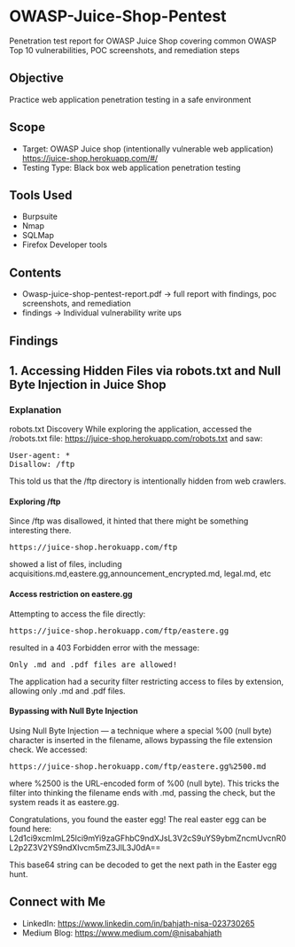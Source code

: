 # OWASP-Juice-Shop-Pentest
Penetration test report for OWASP Juice Shop covering common OWASP Top 10 vulnerabilities, POC screenshots, and remediation steps

## Objective
Practice web application penetration testing in a safe environment

## Scope
- Target: OWASP Juice shop (intentionally vulnerable web application)
https://juice-shop.herokuapp.com/#/
- Testing Type: Black box web application penetration testing
  
## Tools Used
- Burpsuite
- Nmap
- SQLMap
- Firefox Developer tools

## Contents
- Owasp-juice-shop-pentest-report.pdf -> full report with findings, poc screenshots, and remediation
- findings -> Individual vulnerability write ups

## Findings
## 1. Accessing Hidden Files via robots.txt and Null Byte Injection in Juice Shop
### Explanation
robots.txt Discovery
While exploring the application, accessed the /robots.txt file: https://juice-shop.herokuapp.com/robots.txt
and saw:
<pre>User-agent: *
Disallow: /ftp</pre>
This told us that the /ftp directory is intentionally hidden from web crawlers.
#### Exploring /ftp
Since /ftp was disallowed, it hinted that there might be something interesting there.
<pre>https://juice-shop.herokuapp.com/ftp</pre>
showed a list of files, including acquisitions.md,eastere.gg,announcement_encrypted.md, legal.md, etc
#### Access restriction on eastere.gg
Attempting to access the file directly:
<pre>https://juice-shop.herokuapp.com/ftp/eastere.gg</pre>
resulted in a 403 Forbidden error with the message:
<pre>Only .md and .pdf files are allowed!</pre>
The application had a security filter restricting access to files by extension, allowing only .md and .pdf files.
#### Bypassing with Null Byte Injection
Using Null Byte Injection — a technique where a special %00 (null byte) character is inserted in the filename, allows bypassing the file extension check.
We accessed:
<pre>https://juice-shop.herokuapp.com/ftp/eastere.gg%2500.md</pre>
where %2500 is the URL-encoded form of %00 (null byte).
This tricks the filter into thinking the filename ends with .md, passing the check, but the system reads it as eastere.gg.

Congratulations, you found the easter egg!
The real easter egg can be found here:
L2d1ci9xcmlmL25lci9mYi9zaGFhbC9ndXJsL3V2cS9uYS9ybmZncmUvcnR0L2p2Z3V2YS9ndXIvcm5mZ3JlL3J0dA==

This base64 string can be decoded to get the next path in the Easter egg hunt.



 ## Connect with Me
 - LinkedIn: https://www.linkedin.com/in/bahjath-nisa-023730265
 - Medium Blog: https://www.medium.com/@nisabahjath

  
